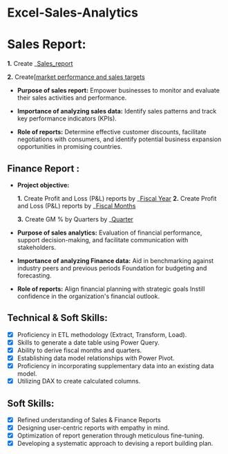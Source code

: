 # Excel-Sales-Analytics
# Sales Report:


  **1.** Create _[Sales_report](https://github.com/rishabh1112/Excel-sales-analytics/blob/main/Sales_report.pdf)

  **2.** Create[[market performance and sales targets](https://github.com/rishabh1112/Excel-sales-analytics/blob/main/market_performance_vs_target.pdf)
    
- **Purpose of sales report:** Empower businesses to monitor and evaluate their sales activities and performance.

- **Importance of analyzing sales data:** Identify sales patterns and track key performance indicators (KPIs).

- **Role of reports:** Determine effective customer discounts, facilitate negotiations with consumers, and identify potential business expansion opportunities in promising countries.


## Finance Report :

- **Project objective:** 

    **1.** Create Profit and Loss (P&L) reports by _[Fiscal Year](https://github.com/rishabh1112/Excel-sales-analytics/blob/main/P%20%26%20L%20by%20fiscal%20year.pdf)
   **2.** Create Profit and Loss (P&L) reports by _[Fiscal Months](https://github.com/rishabh1112/Excel-sales-analytics/blob/main/P%20%26%20L%20by%20fiscal%20months.pdf)

   **3.** Create GM % by Quarters by _[Quarter](https://github.com/rishabh1112/Excel-sales-analytics/blob/main/GM%25%20BY%20QUARTER.pdf)
   
- **Purpose of sales analytics:** Evaluation of financial performance, support decision-making, and facilitate communication with stakeholders.

- **Importance of analyzing Finance data:** Aid in benchmarking against industry peers and previous periods Foundation for budgeting and forecasting.

- **Role of reports:** Align financial planning with strategic goals Instill confidence in the organization's financial outlook.


## Technical & Soft Skills:
- [x]	Proficiency in ETL methodology (Extract, Transform, Load).
- [x]	Skills to generate a date table using Power Query.
- [x]	Ability to derive fiscal months and quarters.
- [x]	Establishing data model relationships with Power Pivot.
- [x]	Proficiency in incorporating supplementary data into an existing data model.
- [x]	Utilizing DAX to create calculated columns.

## Soft Skills:
- [x]	Refined understanding of Sales & Finance Reports
- [x]	Designing user-centric reports with empathy in mind.
- [x]	Optimization of report generation through meticulous fine-tuning.
- [x]	Developing a systematic approach to devising a report building plan.
